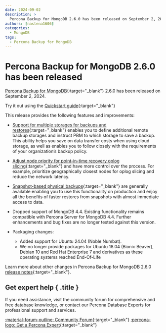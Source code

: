 ```yaml
---
date: 2024-09-02
description: >
  Percona Backup for MongoDB 2.6.0 has been released on September 2, 2024.
authors: [nastena1606]
categories:
  - MongoDB
tags:
  - Percona Backup for MongoDB
---
```


# Percona Backup for MongoDB 2.6.0 has been released

<!-- more -->

[Percona Backup for MongoDB](https://docs.percona.com/percona-backup-mongodb/index.html){:target="_blank"} 2.6.0 has been released on September 2, 2024. 

Try it out using the [Quickstart guide](https://docs.percona.com/percona-backup-mongodb/installation.html){:target="_blank"} 

This release provides the following features and improvements:

* [Support for multiple storages for backups and restores](https://docs.percona.com/percona-backup-mongodb/features/multi-storage.html){:target="_blank"} enables you to define additional remote backup storages and instruct PBM to which storage to save a backup. This ability helps you save on data transfer costs when using cloud storage, as well as enables you to follow closely with the requirements of your organization’s backup policy.

* [Adjust node priority for point-in-time recovery oplog slicing](https://docs.percona.com/percona-backup-mongodb/features/point-in-time-recovery.html#adjust-node-priority-for-oplog-slices){:target="_blank"} and have more control over the process. For example, prioritize geographically closest nodes for oplog slicing and reduce the network latency. 

* [Snapshot-based physical backups](https://docs.percona.com/percona-backup-mongodb/features/snapshots.html){:target="_blank"} are generally available enabling you to use this functionality on production and enjoy all the benefits of faster restores from snapshots with almost immediate access to data.

* Dropped support of MongoDB 4.4. Existing functionality remains compatible with Percona Server for MongoDB 4.4. Further enhancements and bug fixes are no longer tested against this version. 

* Packaging changes:
  
    * Added support for Ubuntu 24.04 (Noble Numbat).
    * We no longer provide packages for Ubuntu 18.04 (Bionic Beaver), Debian 10 and Red Hat Enterprise 7 and derivatives as these operating systems reached End-Of-Life

Learn more about other changes in Percona Backup for MongoDB 2.6.0 [release notes](https://docs.percona.com/percona-backup-mongodb/release-notes/2.6.0.html){:target="_blank"}.

<div data-banner markdown>

## Get expert help { .title }

If you need assistance, visit the community forum for comprehensive and free database knowledge, or contact our Percona Database Experts for professional support and services.

<div class="actions" markdown>

[:material-forum-outline: Community Forum](https://forums.percona.com/){:target="_blank"} [:percona-logo: Get a Percona Expert](https://www.percona.com/about/contact){:target="_blank"}
</div></div>